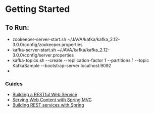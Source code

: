# Getting Started


## To Run:
* zookeeper-server-start.sh  ~/JAVA/kafka/kafka_2.12-3.0.0/config/zookeeper.properties
* kafka-server-start.sh ~/JAVA/kafka/kafka_2.12-3.0.0/config/server.properties
* kafka-topics.sh --create --replication-factor 1 --partitions 1 --topic KafkaSample --bootstrap-server localhost:9092
* 

### Guides
* [Building a RESTful Web Service](https://spring.io/guides/gs/rest-service/)
* [Serving Web Content with Spring MVC](https://spring.io/guides/gs/serving-web-content/)
* [Building REST services with Spring](https://spring.io/guides/tutorials/bookmarks/)

